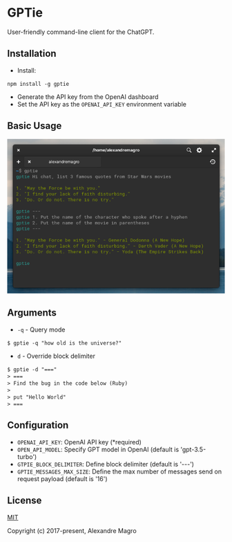 # GPTie

User-friendly command-line client for the ChatGPT.

## Installation

- Install:

```shell
npm install -g gptie
```

- Generate the API key from the OpenAI dashboard
- Set the API key as the `OPENAI_API_KEY` environment variable


## Basic Usage

<p align="center">
  <img src="assets/example.png"/>
</p>

## Arguments

- `-q` - Query mode

```
$ gptie -q "how old is the universe?"
```

- `d` - Override block delimiter

```
$ gptie -d "==="
> ===
> Find the bug in the code below (Ruby)
>
> put "Hello World"
> ===
```

## Configuration

- `OPENAI_API_KEY`: OpenAI API key (*required)
- `OPEN_API_MODEL`: Specify GPT model in OpenAI (default is 'gpt-3.5-turbo')
- `GTPIE_BLOCK_DELIMITER`: Define block delimiter (default is '---')
- `GPTIE_MESSAGES_MAX_SIZE`: Define the max number of messages send on request payload
  (default is '16')

## License

[MIT](http://opensource.org/licenses/MIT)

Copyright (c) 2017-present, Alexandre Magro
